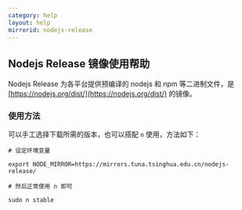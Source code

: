 ```yaml
---
category: help
layout: help
mirrorid: nodejs-release
---
```


## Nodejs Release 镜像使用帮助

Nodejs Release 为各平台提供预编译的 nodejs 和 npm 等二进制文件，是
[https://nodejs.org/dist/](https://nodejs.org/dist/) 的镜像。

### 使用方法

可以手工选择下载所需的版本，也可以搭配 `n` 使用，方法如下：

```
# 设定环境变量

export NODE_MIRROR=https://mirrors.tuna.tsinghua.edu.cn/nodejs-release/

# 然后正常使用 n 即可

sudo n stable
```
